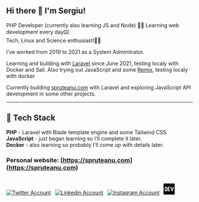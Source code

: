 ## Hi there 👋 I'm Sergiu!

<!-- Actual text -->

PHP Developer (currently also learning JS and Node) 🧑‍💻 Learning web development every day⌨️
<br>
Tech, Linux and Science enthusiast!🔬🔭

I've worked from 2019 to 2021 as a System Adminitrator.

Learning and building with [Laravel](https://laravel.com/) since June 2021, testing localy with Docker and Sail.
Also trying out JavaScript and some [Remix](https://remix.run), testing localy with docker

Currently building [spruteanu.com](https://spruteanu.com) with Laravel and exploring JavaScript API development in some other projects.
___


## 🥞 Tech Stack
 
**PHP** - Laravel with Blade template engine and some Tailwind CSS
<br>
**JavaScript** - just began learning so I'll complete it later.
<br>
**Docker** - also learning so probably I'll come up with details later.
<br>
### Personal website: [https://spruteanu.com](https://spruteanu.com)
<br>
<a href="https://twitter.com/sergiuprt"><img src="https://cdn.worldvectorlogo.com/logos/twitter-6.svg" title="Twitter" alt="Twitter Account" width="40"/></a>
&ensp;<a href="https://www.linkedin.com/in/sergiuprt/"><img src="https://cdn.worldvectorlogo.com/logos/linkedin-icon-2.svg" title="Linkedin" alt="Linkedin Account" width="30"/></a> 
&ensp;<a href="https://www.instagram.com/sergiu.ldvprj"><img src="https://cdn.worldvectorlogo.com/logos/instagram-5.svg" title="Instagram" alt="Instagram Account" width="30"/></a>
&ensp;<a href="https://dev.to/sergiuprt"><img src="https://github.com/FrancescoXX/FrancescoXX/blob/main/dev-black.png" title="DEV" alt="DEVto Blog" width="30"/></a>
